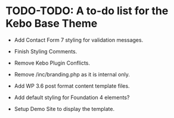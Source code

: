 # TODO-TODO: A to-do list for the Kebo Base Theme

* Add Contact Form 7 styling for validation messages.

* Finish Styling Comments.

* Remove Kebo Plugin Conflicts.

* Remove /inc/branding.php as it is internal only.

* Add WP 3.6 post format content template files.

* Add default styling for Foundation 4 elements?

* Setup Demo Site to display the template.